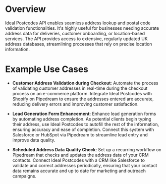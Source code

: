 # Overview

Ideal Postcodes API enables seamless address lookup and postal code validation functionalities. It's highly useful for businesses needing accurate address data for deliveries, customer onboarding, or location-based services. The API provides access to extensive, regularly updated UK address databases, streamlining processes that rely on precise location information.

# Example Use Cases

- **Customer Address Validation during Checkout**: Automate the process of validating customer addresses in real-time during the checkout process on an e-commerce platform. Integrate Ideal Postcodes with Shopify on Pipedream to ensure the addresses entered are accurate, reducing delivery errors and improving customer satisfaction.

- **Lead Generation Form Enhancement**: Enhance lead generation forms by automating address completion. As potential clients begin typing their address, use Ideal Postcodes to autofill the rest of the information, ensuring accuracy and ease of completion. Connect this system with Salesforce or HubSpot via Pipedream to streamline lead entry and improve data quality.

- **Scheduled Address Data Quality Check**: Set up a recurring workflow on Pipedream that checks and updates the address data of your CRM contacts. Connect Ideal Postcodes with a CRM like Salesforce to validate and correct addresses periodically, ensuring that your contact data remains accurate and up to date for marketing and outreach campaigns.
